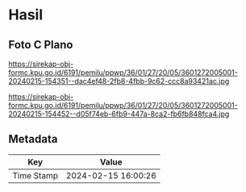 # Hasil

## Foto C Plano

https://sirekap-obj-formc.kpu.go.id/6191/pemilu/ppwp/36/01/27/20/05/3601272005001-20240215-154351--dac4ef48-2fb8-4fbb-9c62-ccc8a93421ac.jpg

https://sirekap-obj-formc.kpu.go.id/6191/pemilu/ppwp/36/01/27/20/05/3601272005001-20240215-154452--d05f74eb-6fb9-447a-8ca2-fb6fb848fca4.jpg


## Metadata

| Key        | Value               |
| ---------- | ------------------- |
| Time Stamp | 2024-02-15 16:00:26 |



